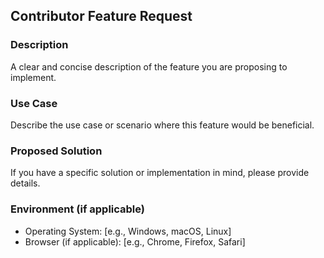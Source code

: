 
## Contributor Feature Request

### Description

A clear and concise description of the feature you are proposing to implement.

### Use Case

Describe the use case or scenario where this feature would be beneficial.

### Proposed Solution

If you have a specific solution or implementation in mind, please provide details.

### Environment (if applicable)

- Operating System: [e.g., Windows, macOS, Linux]
- Browser (if applicable): [e.g., Chrome, Firefox, Safari]
